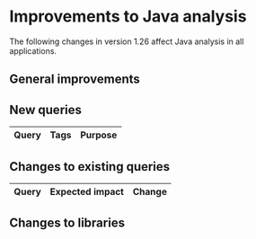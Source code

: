 # Improvements to Java analysis

The following changes in version 1.26 affect Java analysis in all applications.

## General improvements

## New queries

| **Query**                   | **Tags**  | **Purpose**                                                        |
|-----------------------------|-----------|--------------------------------------------------------------------|


## Changes to existing queries

| **Query**                    | **Expected impact**    | **Change**                        |
|------------------------------|------------------------|-----------------------------------|


## Changes to libraries

